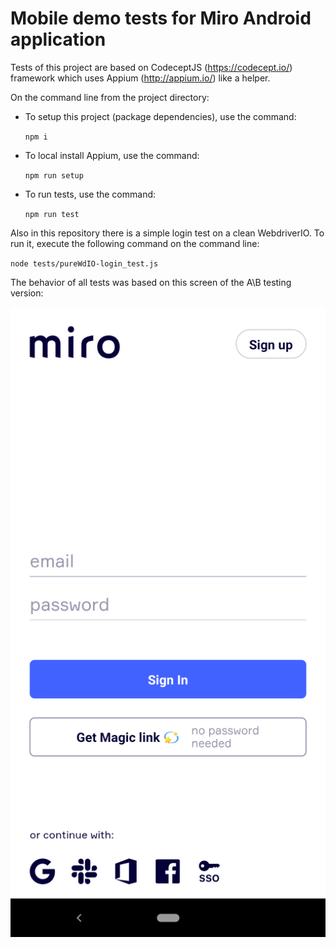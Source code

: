 # Mobile demo tests for Miro Android application

Tests of this project are based on CodeceptJS (https://codecept.io/) framework which uses Appium (http://appium.io/) like a helper.

On the command line from the project directory:

- To setup this project (package dependencies), use the command:

  `npm i`

- To local install Appium, use the command:

  `npm run setup`

- To run tests, use the command:

  `npm run test`

Also in this repository there is a simple login test on a clean WebdriverIO. To run it, execute the following command on the command line:

  `node tests/pureWdIO-login_test.js`

The behavior of all tests was based on this screen of the A\B testing version:

![auth screen](/screens/A-B_screen_1.png)
